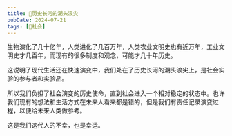 ```yaml
---
title: 🌊历史长河的潮头浪尖
pubDate: 2024-07-21
tags: [👫社会]
---
```


生物演化了几十亿年，人类进化了几百万年，人类农业文明史也有近万年，工业文明史才几百年，而现有的很多制度和观念，可能才几十年历史。

这说明了现代生活还在快速演变中，我们处在了历史长河的潮头浪尖上，是社会实验的参与者和实验品。

所以我们负担了社会演变的历史使命，直到社会进入一个相对稳定的状态中。也许我们现有的想法和生活方式在未来人看来都是错的，但是我们有责任记录演变过程，以便给未来人类做参考。

这是我们这代人的不幸，也是幸运。
